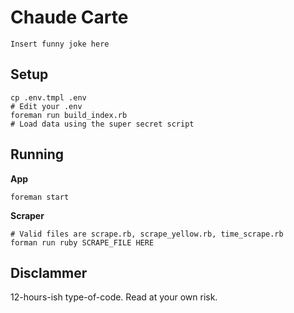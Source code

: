 # Chaude Carte

`Insert funny joke here`

## Setup

    cp .env.tmpl .env
    # Edit your .env
    foreman run build_index.rb
    # Load data using the super secret script

## Running

**App**

    foreman start

**Scraper**

    # Valid files are scrape.rb, scrape_yellow.rb, time_scrape.rb
    forman run ruby SCRAPE_FILE HERE


## Disclammer

12-hours-ish type-of-code. Read at your own risk.